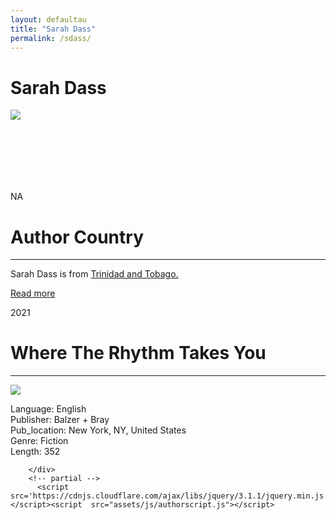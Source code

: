 ```yaml
---
layout: defaultau
title: "Sarah Dass"
permalink: /sdass/
---
```

<!-- partial:index.partial.html -->
<div class="content">
    <h1>Sarah Dass</h1>
    <div class="quote">
        <div><img src="https://thebrownbookshelf.com/wp-content/uploads/2022/02/Sarah-Portrait-1-2-225x300.jpg" class="logo"></div>
    </div>
    <div class="timeline">
        <div style="padding-bottom:100px;"></div>
        <div class="block">
            <div class="date right"><p class="right"> NA </p></div>
            <div class="dot"></div>
            <div class="left first">
            <div class="author_country">
                <h1>Author Country</h1><hr>
          <div class="aclocation">  <p> Sarah Dass is from <a href="{{ site.baseurl }}/3"> Trinidad and Tobago.</a></p></div>
              <div class="acreadmore">  <a href="#">Read more</a> </div>
            </div>
            </div>
        </div>
        <div class="block">
            <div class="date left"><p class="left">2021</p></div>
            <div class="dot"></div>
            <div class="right">
                <h1>Where The Rhythm Takes You</h1><hr>
                <p><img src="https://sarahdass.com/wp-content/uploads/2020/12/WTRTY-Book-Cover.jpg"></p>
                <p>
                Language: English <br/>
                Publisher: Balzer + Bray<br/>
                Pub_location: New York, NY, United States <br/>
                Genre: Fiction <br/>
                Length: 352 <br/>
                </p>
            </div>
        </div>

        </div>
        <!-- partial -->
          <script src='https://cdnjs.cloudflare.com/ajax/libs/jquery/3.1.1/jquery.min.js'></script><script  src="assets/js/authorscript.js"></script>
